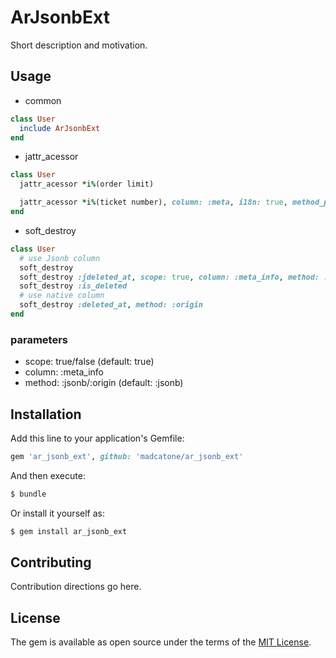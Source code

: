 # ArJsonbExt
Short description and motivation.

## Usage
- common

```ruby
class User
  include ArJsonbExt
end
```

- jattr_acessor

```ruby
class User
  jattr_acessor *i%(order limit)

  jattr_acessor *i%(ticket number), column: :meta, i18n: true, method_prefix: :meta
end
```


- soft_destroy

```ruby
class User
  # use Jsonb column
  soft_destroy
  soft_destroy :jdeleted_at, scope: true, column: :meta_info, method: :jsonb
  soft_destroy :is_deleted
  # use native column
  soft_destroy :deleted_at, method: :origin
end
```

### parameters

- scope: true/false (default: true)
- column: :meta_info
- method: :jsonb/:origin (default: :jsonb)


## Installation
Add this line to your application's Gemfile:

```ruby
gem 'ar_jsonb_ext', github: 'madcatone/ar_jsonb_ext'
```

And then execute:
```bash
$ bundle
```

Or install it yourself as:
```bash
$ gem install ar_jsonb_ext
```

## Contributing
Contribution directions go here.

## License
The gem is available as open source under the terms of the [MIT License](https://opensource.org/licenses/MIT).
